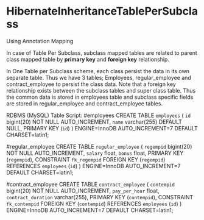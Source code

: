 # HibernateInheritanceTablePerSubclass
Using  Annotation Mapping

In case of Table Per Subclass, subclass mapped tables are related to parent class mapped table by <b>primary key</b> and <b>foreign key</b> relationship.

In One Table per Subclass scheme, each class persist the data in its own separate table. 
Thus we have 3 tables; Employees, regular_employee and contract_employee to persist the class data. 
Note that a foreign key relationship exists between the subclass tables and super class table. 
Thus the common data is stored in employees table and subclass specific fields are stored in regular_employee and contract_employee tables.















RDBMS (MySQL) Table Script:
#employees
CREATE TABLE `employees` (
  `id` bigint(20) NOT NULL AUTO_INCREMENT,
  `name` varchar(255) DEFAULT NULL,
  PRIMARY KEY (`id`)
) ENGINE=InnoDB AUTO_INCREMENT=7 DEFAULT CHARSET=latin1;

#regular_employee
CREATE TABLE `regular_employee` (
  `regempid` bigint(20) NOT NULL AUTO_INCREMENT,
	`salary` float,
	`bonus` float,
  PRIMARY KEY (`regempid`),
  CONSTRAINT `fk_regempid` FOREIGN KEY (`regempid`) REFERENCES `employees` (`id`)
) ENGINE=InnoDB AUTO_INCREMENT=7 DEFAULT CHARSET=latin1;

#contract_employee
CREATE TABLE `contract_employee` (
  `contempid` bigint(20) NOT NULL AUTO_INCREMENT,
  `pay_per_hour` float,
  `contract_duration` varchar(255),
   PRIMARY KEY (`contempid`),
   CONSTRAINT `fk_contempid` FOREIGN KEY (`contempid`) REFERENCES `employees` (`id`)
) ENGINE=InnoDB AUTO_INCREMENT=7 DEFAULT CHARSET=latin1;
